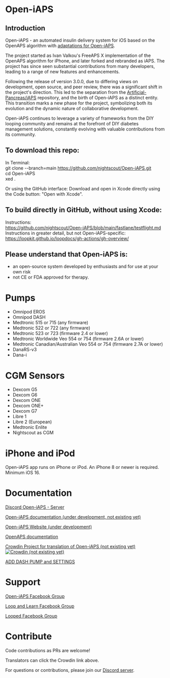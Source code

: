 # Open-iAPS

## Introduction

Open-iAPS - an automated insulin delivery system for iOS based on the OpenAPS algorithm with [adaptations for Open-iAPS](https://github.com/nightscout/open-iaps-oref).

The project started as Ivan Valkou's FreeAPS X implementation of the OpenAPS algorithm for iPhone, and later forked and rebranded as iAPS.
The project has since seen substantial contributions from many developers, leading to a range of new features and enhancements.

Following the release of version 3.0.0, due to differing views on development, open source, and peer review, there was a significant shift in the project's direction. This led to the separation from the [Artificial-Pancreas/iAPS](https://github.com/Artificial-Pancreas/iAPS) repository, and the birth of Open-iAPS as a distinct entity. This transition marks a new phase for the project, symbolizing both its evolution and the dynamic nature of collaborative development.

Open-iAPS continues to leverage a variety of frameworks from the DIY looping community and remains at the forefront of DIY diabetes management solutions, constantly evolving with valuable contributions from its community.

## To download this repo:

In Terminal:  
git clone --branch=main https://github.com/nightscout/Open-iAPS.git  
cd Open-iAPS  
xed .

Or using the GitHub interface:
Download and open in Xcode directly using the Code button: "Open with Xcode".

## To build directly in GitHub, without using Xcode:

Instructions:  
https://github.com/nightscout/Open-iAPS/blob/main/fastlane/testflight.md   
Instructions in greater detail, but not Open-iAPS-specific:  
https://loopkit.github.io/loopdocs/gh-actions/gh-overview/

## Please understand that Open-iAPS is:
- an open-source system developed by enthusiasts and for use at your own risk
- not CE or FDA approved for therapy.

# Pumps

- Omnipod EROS
- Omnipod DASH
- Medtronic 515 or 715 (any firmware)
- Medtronic 522 or 722 (any firmware)
- Medtronic 523 or 723 (firmware 2.4 or lower)
- Medtronic Worldwide Veo 554 or 754 (firmware 2.6A or lower)
- Medtronic Canadian/Australian Veo 554 or 754 (firmware 2.7A or lower)
- DanaRS-v3
- Dana-i

# CGM Sensors

- Dexcom G5  
- Dexcom G6   
- Dexcom ONE
- Dexcom ONE+   
- Dexcom G7   
- Libre 1   
- Libre 2 (European)
- Medtronic Enlite
- Nightscout as CGM

# iPhone and iPod

Open-iAPS app runs on iPhone or iPod. An iPhone 8 or newer is required. Minimum iOS 16.

# Documentation

[Discord Open-iAPS - Server ](https://discord.gg/dbe5Twav8D)

[Open-iAPS documentation (under development, not existing yet)](https://open-iaps.readthedocs.io/en/latest/)

[Open-iAPS Website (under development)](https://iaps-app.org)

[OpenAPS documentation](https://openaps.readthedocs.io/en/latest/)

[Crowdin Project for translation of Open-iAPS (not existing yet)](https://crowdin.com/project/open-iaps)  
[![Crowdin (not existing yet)](https://badges.crowdin.net/iaps/localized.svg)](https://crowdin.com/project/open-iaps)

[ADD DASH PUMP and SETTINGS](https://loopkit.github.io/loopdocs/loop-3/omnipod/)

# Support

[Open-iAPS Facebook Group](https://m.facebook.com/groups/1351938092206709/)

[Loop and Learn Facebook Group](https://m.facebook.com/groups/LOOPandLEARN/)

[Looped Facebook Group](https://m.facebook.com/groups/TheLoopedGroup/)

# Contribute

Code contributions as PRs are welcome!

Translators can click the Crowdin link above.

For questions or contributions, please join our [Discord server](https://discord.gg/dbe5Twav8D).
